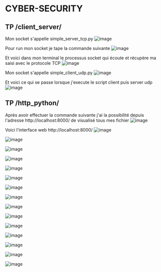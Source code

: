 ﻿# CYBER-SECURITY

## TP /client_server/
Mon socket s'appelle simple_server_tcp.py
![image](https://github.com/user-attachments/assets/d0965f04-b3cd-42fb-944e-bb8d6208873b)

Pour run mon socket je tape la commande suivante
![image](https://github.com/user-attachments/assets/e2105939-f8dd-4b21-a0fe-947c69539823)

Et voici dans mon terminal le processus socket qui écoute et récupère ma saisi avec le protocole TCP
![image](https://github.com/user-attachments/assets/2eccf585-e04f-4cc1-8f3d-0f11ff0dd316)

Mon socket s'appelle simple_client_udp.py
![image](https://github.com/user-attachments/assets/82f34f57-9013-4507-8fc6-e319b4e9d1a1)


Et voici ce qui se passe lorsque j'execute le script client puis server udp
![image](https://github.com/user-attachments/assets/98ac587a-2420-45fc-aaf7-1f7a191a869f)

## TP /http_python/

Après avoir effectuer la commande suivante j'ai la possibilité depuis l'adresse http://localhost:8000/ de visualisé tous mes fichier
![image](https://github.com/user-attachments/assets/4720d75a-3dc2-44d0-ba72-f3fcd32f4d67)

Voici l'interface web http://localhost:8000/
![image](https://github.com/user-attachments/assets/4e3ec9c3-077e-4cdc-99b7-cd24bdd83f19)

![image](https://github.com/user-attachments/assets/26fa248a-1f36-407f-9697-0334499134ea)

![image](https://github.com/user-attachments/assets/4856607c-568e-4ccc-a18a-a3d1f9c9dfd5)

![image](https://github.com/user-attachments/assets/630f8b66-0d9c-48b2-9a1e-0e38538fe605)

![image](https://github.com/user-attachments/assets/4cddac4e-0a62-41ec-83d6-77dd35b7bec9)

![image](https://github.com/user-attachments/assets/a5a1f489-aa28-4c20-b235-72c33b19668a)

![image](https://github.com/user-attachments/assets/24a06e1e-1e85-4706-914c-fc0cac5774aa)

![image](https://github.com/user-attachments/assets/ce4da849-0473-46fc-afe6-6a0bb8e232db)

![image](https://github.com/user-attachments/assets/ad22ed75-6fa9-4733-8e94-01c8ce4aa813)

![image](https://github.com/user-attachments/assets/5be1e2f2-f722-486b-a4c0-9cc81fbac552)

![image](https://github.com/user-attachments/assets/1d30e4c8-82ad-43fc-8ed5-b37e82ad3bfe)

![image](https://github.com/user-attachments/assets/d5fb4826-1349-4ec2-b9ca-379b2676334b)

![image](https://github.com/user-attachments/assets/a5352c34-e71f-4920-9ea6-0e5c4a908712)

![image](https://github.com/user-attachments/assets/3b0a2a0f-0341-4e08-bb66-f950f23d1809)

![image](https://github.com/user-attachments/assets/3643911a-931e-4233-b56e-b065c0cd0bde)











